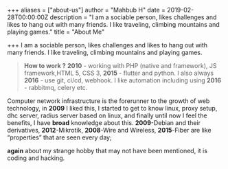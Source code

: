 +++
aliases = ["about-us"]
author = "Mahbub H"
date = 2019-02-28T00:00:00Z
description = "I am a sociable person, likes challenges and likes to hang out with many friends. I like traveling, climbing mountains and playing games."
title = "About Me"

+++
I am a sociable person, likes challenges and likes to hang out with many friends. I like traveling, climbing mountains and playing games.

> **How to work ?** **2010** - working with PHP (native and framework), JS framework,HTML 5, CSS 3, **2015** - flutter and python. I also always **2016** - use git, ci/cd, webhook. I like automation including using **2016** - rabbitmq, celery etc.

Computer network infrastructure is the forerunner to the growth of web technology, in **2009** I liked this, I started to get to know linux, proxy setup, dhc server, radius server based on linux, and finally until now I feel the benefits, I have **broad** knowledge about this. **2009**-Debian and their derivatives, **2012**-Mikrotik, **2008**-Wire and Wireless, **2015**-Fiber are like “properties” that are seen every day;

**again** about my strange hobby that may not have been mentioned, it is coding and hacking.